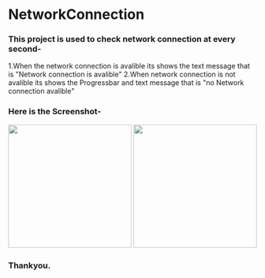 # NetworkConnection

### This project is used to check network connection at every second- 

   1.When the network connection is avalible its shows the text message that is "Network connection is avalible" 
   2.When network connection is not avalible its shows the Progressbar and text message that is "no Network connection avalible"
   
   ### Here is the Screenshot-
   <img src="https://user-images.githubusercontent.com/29863779/27833191-5440aec4-60ef-11e7-8a6a-e30983e3ec18.jpg" width="250">      <img src="https://user-images.githubusercontent.com/29863779/27833207-619845e6-60ef-11e7-9769-4fea5ba5fb3c.jpg" width="250"> 
   
### Thankyou.
